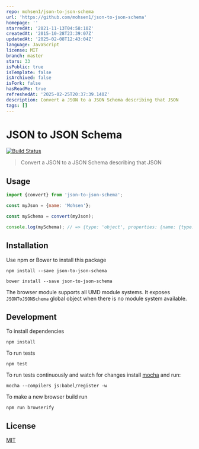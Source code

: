 ```yaml
---
repo: mohsen1/json-to-json-schema
url: 'https://github.com/mohsen1/json-to-json-schema'
homepage: ''
starredAt: '2021-11-13T04:58:10Z'
createdAt: '2015-10-28T23:39:07Z'
updatedAt: '2025-02-08T12:43:04Z'
language: JavaScript
license: MIT
branch: master
stars: 33
isPublic: true
isTemplate: false
isArchived: false
isFork: false
hasReadMe: true
refreshedAt: '2025-02-25T20:37:39.140Z'
description: Convert a JSON to a JSON Schema describing that JSON
tags: []
---
```


# JSON to JSON Schema


[![Build Status](https://travis-ci.org/mohsen1/json-to-json-schema.svg?branch=master)](https://travis-ci.org/mohsen1/json-to-json-schema)

> Convert a JSON to a JSON Schema describing that JSON

## Usage

```js
import {convert} from 'json-to-json-schema';

const myJson = {name: 'Mohsen'};

const mySchema = convert(myJson);

console.log(mySchema); // => {type: 'object', properties: {name: {type: 'string'}}}
```

## Installation
Use npm or Bower to install this package

```
npm install --save json-to-json-schema
```
```
bower install --save json-to-json-schema
```
The browser module supports all UMD module systems. It exposes `JSONToJSONSchema` global object when there is no module system available.

## Development
To install dependencies

```
npm install
```

To run tests

```
npm test
```

To run tests continuously and watch for changes install [mocha](https://mochajs.org/) and run:

```
mocha --compilers js:babel/register -w
```

To make a new browser build run

```
npm run browserify
```

## License
[MIT](./LICENSE)
